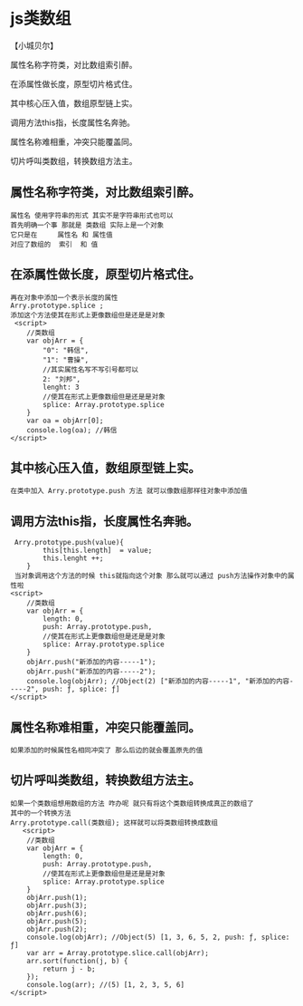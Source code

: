 
# js类数组
【小城贝尔】

属性名称字符类，对比数组索引醉。

在添属性做长度，原型切片格式住。

其中核心压入值，数组原型链上实。

调用方法this指，长度属性名奔驰。

属性名称难相重，冲突只能覆盖同。

切片呼叫类数组，转换数组方法主。

##  属性名称字符类，对比数组索引醉。
    属性名 使用字符串的形式 其实不是字符串形式也可以
    首先明确一个事 那就是 类数组 实际上是一个对象
    它只是在     属性名 和 属性值 
    对应了数组的  索引  和 值
##  在添属性做长度，原型切片格式住。
    再在对象中添加一个表示长度的属性
    Arry.prototype.splice ;
    添加这个方法使其在形式上更像数组但是还是是对象
     <script>
        //类数组
        var objArr = {
            "0": "韩信",
            "1": "曹操",
            //其实属性名写不写引号都可以
            2: "刘邦",
            lenght: 3
            //使其在形式上更像数组但是还是是对象
            splice: Array.prototype.splice
        }
        var oa = objArr[0];
        console.log(oa); //韩信
    </script>
##  其中核心压入值，数组原型链上实。
    在类中加入 Arry.prototype.push 方法 就可以像数组那样往对象中添加值
##  调用方法this指，长度属性名奔驰。
     Arry.prototype.push(value){
            this[this.length]  = value;
            this.lenght ++;
        }
     当对象调用这个方法的时候 this就指向这个对象 那么就可以通过 push方法操作对象中的属性啦  
    <script>
        //类数组
        var objArr = {
            length: 0,
            push: Array.prototype.push,
            //使其在形式上更像数组但是还是是对象
            splice: Array.prototype.splice
        }
        objArr.push("新添加的内容-----1");
        objArr.push("新添加的内容-----2");
        console.log(objArr); //Object(2) ["新添加的内容-----1", "新添加的内容-----2", push: ƒ, splice: ƒ]
    </script>
##  属性名称难相重，冲突只能覆盖同。
    如果添加的时候属性名相同冲突了 那么后边的就会覆盖原先的值
##  切片呼叫类数组，转换数组方法主。    
    如果一个类数组想用数组的方法 咋办呢 就只有将这个类数组转换成真正的数组了
    其中的一个转换方法
    Arry.prototype.call(类数组); 这样就可以将类数组转换成数组
       <script>
        //类数组
        var objArr = {
            length: 0,
            push: Array.prototype.push,
            //使其在形式上更像数组但是还是是对象
            splice: Array.prototype.splice
        }
        objArr.push(1);
        objArr.push(3);
        objArr.push(6);
        objArr.push(5);
        objArr.push(2);
        console.log(objArr); //Object(5) [1, 3, 6, 5, 2, push: ƒ, splice: ƒ]
        var arr = Array.prototype.slice.call(objArr);
        arr.sort(function(j, b) {
            return j - b;
        });
        console.log(arr); //(5) [1, 2, 3, 5, 6]
    </script>
